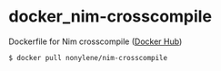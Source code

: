 # docker_nim-crosscompile

Dockerfile for Nim crosscompile ([Docker Hub](https://hub.docker.com/r/nonylene/nim-crosscompile))

```console
$ docker pull nonylene/nim-crosscompile
```

